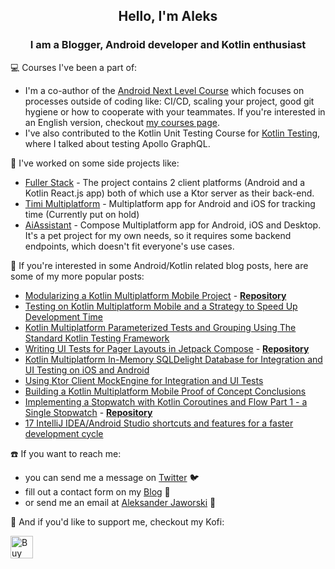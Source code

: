 <div align="center">
  <h2>Hello, I'm Aleks</h2>
  <h3>I am a Blogger, Android developer and Kotlin enthusiast</h3>
</div>

💻 Courses I've been a part of:
- I'm a co-author of the [Android Next Level Course](https://www.szkolakotlina.pl/next-level) which focuses on processes outside of coding like: CI/CD, scaling your project, good git hygiene or how to cooperate with your teammates. If you're interested in an English version, checkout [my courses page](https://akjaw.com/android-next-level/). 
- I've also contributed to the Kotlin Unit Testing Course for [Kotlin Testing](https://kotlintesting.com/), where I talked about testing Apollo GraphQL.

🚧 I've worked on some side projects like:

- [Fuller Stack](https://github.com/AKJAW/fuller-stack-kotlin-multiplatform) - The project contains 2 client platforms (Android and a Kotlin React.js app) both of which use a Ktor server as their back-end.
- [Timi Multiplatform](https://github.com/AKJAW/Timi-Multiplatform) - Multiplatform app for Android and iOS for tracking time (Currently put on hold)
- [AiAssistant](https://github.com/AKJAW/AiAssistant) - Compose Multiplatform app for Android, iOS and Desktop. It's a pet project for my own needs, so it requires some backend endpoints, which doesn't fit everyone's use cases.

📖 If you're interested in some Android/Kotlin related blog posts, here are some of my more popular posts:
- [Modularizing a Kotlin Multiplatform Mobile Project](https://akjaw.com/modularizing-a-kotlin-multiplatform-mobile-project/) - [**Repository**](https://github.com/AKJAW/KMM-Modularization)
- [Testing on Kotlin Multiplatform Mobile and a Strategy to Speed Up Development Time](https://akjaw.com/testing-on-kotlin-multiplatform-and-strategy-to-speed-up-development/)
- [Kotlin Multiplatform Parameterized Tests and Grouping Using The Standard Kotlin Testing Framework](https://akjaw.com/kotlin-multiplatform-parameterized-tests-and-grouping/)
- [Writing UI Tests for Pager Layouts in Jetpack Compose](https://akjaw.com/wiriting-ui-tests-for-pager-layouts-jetpack-compose/) - [**Repository**](https://github.com/AKJAW/testing-compose-pager)
- [Kotlin Multiplatform In-Memory SQLDelight Database for Integration and UI Testing on iOS and Android](https://akjaw.com/kotlin-multiplatform-testing-sqldelight-integration-ios-android/)
- [Using Ktor Client MockEngine for Integration and UI Tests](https://akjaw.com/using-ktor-client-mock-engine-for-integration-and-ui-tests/)
- [Building a Kotlin Multiplatform Mobile Proof of Concept Conclusions](https://akjaw.com/kotlin-multiplatform-mobile-poc-conclusions/)
- [Implementing a Stopwatch with Kotlin Coroutines and Flow Part 1 - a Single Stopwatch](https://akjaw.com/kotlin-coroutine-flow-stopwatch-part1/) - [**Repository**](https://github.com/AKJAW/Timi-Multiplatform/tree/stopwatch-article-part2)
- [17 IntelliJ IDEA/Android Studio shortcuts and features for a faster development cycle](https://akjaw.com/17-intellij-ide-features-for-faster-development/)

☎️ If you want to reach me:
- you can send me a message on [Twitter](https://twitter.com/akjaw1) 🐦
- fill out a contact form on my [Blog](https://akjaw.com/contact-me/) 📝
- or send me an email at [Aleksander Jaworski](mailto:contact@akjaw.com) 📧

💝 And if you'd like to support me, checkout my Kofi:

<a href='https://ko-fi.com/F1F7O5GIL' target='_blank'><img height='36' style='border:0px;height:36px;' src='https://storage.ko-fi.com/cdn/kofi1.png?v=3' border='0' alt='Buy Me a Coffee at ko-fi.com' /></a>
